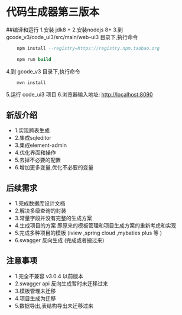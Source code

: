 # 代码生成器第三版本

##编译和运行
1.安装 jdk8 +
2.安装nodejs 8+
3.到 gcode_v3/code_ui3/src/main/web-ui3  目录下,执行命令
```sql
    npm install --registry=https://registry.npm.taobao.org
    
    npm run build
```
4.到 gcode_v3 目录下,执行命令
```sql
    mvn install
```
5.运行 code_ui3 项目
6.浏览器输入地址: [http://localhost:8090](http://localhost:8090)

## 新版介绍
* 1.实现跨表生成
* 2.集成sqleditor
* 3.集成element-admin
* 4.优化界面和操作
* 5.去掉不必要的配置
* 6.增加更多变量,优化不必要的变量


## 后续需求
* 1.完成数据库设计文档
* 2.解决多级查询的封装
* 3.常量字段并没有完整的生成方案
* 4.生成项目的方案 即原来的模板管理和项目生成方案的重新考虑和实现
* 5.完成多种项目的模板 (iview ,spring cloud ,mybaties plus 等 )
* 6.swagger 反向生成 (完成或者搬过来)

## 注意事项
* 1.完全不兼容 v3.0.4 以前版本
* 2.swagger api 反向生成暂时未迁移过来
* 3.模板管理未迁移
* 4.项目生成为迁移
* 5.数据导出,表结构导出未迁移过来